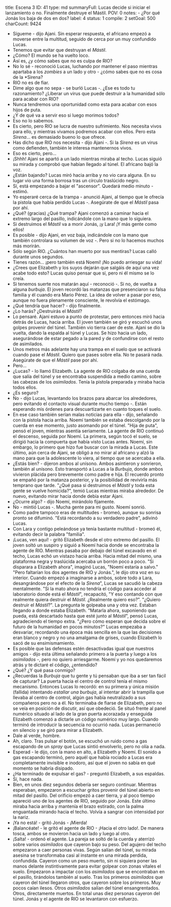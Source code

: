 title:          Escena 3
ID:             41
type:           md
summaryFull:    Lucas decide si iniciar el lanzamiento o no. Finalmente destruye el Mástil.
POV:            0
notes:          - ¿Por qué Jonás los baja de dos en dos?
label:          4
status:         1
compile:        2
setGoal:        500
charCount:      9424


- Sígueme - dijo Ajani.
Sin esperar respuesta, el africano empezó a moverse entre la multitud, seguido de cerca por un muy confundido Lucas.
- Tenemos que evitar que destruyan el *Mástil*.
- ¿Cómo? El mundo se ha vuelto loco.
- Así es, ¿y cómo sabes que no es culpa de RIO?
- No lo sé - reconoció Lucas, luchando por mantener el paso mientras apartaba a los *zombies* a un lado y otro - ¿cómo sabes que no es cosa de la *Sirena?
- RIO no es de fiar.
- Dime algo que no sepa - se burló Lucas -. ¿Ese es todo tu razonamiento? ¿Liberar un virus que puede destruir a la humanidad sólo para acabar con RIO?
- Nunca tendremos una oportunidad como esta para acabar con esos hijos de puta.
- ¿Y de qué va a servir eso si luego morimos todos?
- Eso no lo sabemos.
- Es cierto, pero RIO se lucra de nuestro sufrimiento. Nos necesita vivos para ello, y mientras vivamos podremos acabar con ellos. Pero esta *Sirena*... es demasiado bueno lo que ofrece.
- Has dicho que RIO nos necesita - dijo Ajani -. Si la *Sirena* es un virus como defienden, también le interesa mantenernos vivos.
- Eso es cierto, pero...
- ¡Shhh!
Ajani se apartó a un lado mientras miraba al techo. Lucas siguió su mirada y comprobó que habían llegado al túnel.
El africano bajó la voz.
- ¿Están bajando?
Lucas miró hacia arriba y no vio cara alguna. En su lugar vio una forma borrosa tras un círculo traslúcido negro.
- Sí, está empezando a bajar el "ascensor". Quedará medio minuto - estimó.
- Yo esperaré cerca de la trampa - anunció Ajani, al tiempo que le ofrecía la pistola que había perdido Lucas -. Asegúrate de que el *Mástil* pasa por ahí.
- ¿Qué? (gracias) ¿Qué trampa?
Ajani comenzó a caminar hacia el extremo largo del pasillo, indicándole con la mano que lo siguiera.
- Si destruimos el *Mástil* va a morir Jonás, ¡y Lara! ¡Y más gente como ellos!
- Es posible - dijo Ajani, en voz baja, indicándole con la mano que también controlara su volumen de voz -. Pero si no lo hacemos muchos más morirán.
- Sólo según RIO. ¿Cuántos han muerto por sus mentiras?
Lucas calló durante unos segundos.
- Tienes razón... ¡pero también está Noemí! ¡No puedo arriesgar su vida!
- ¿Crees que Elizabeth y los suyos dejarán que salgáis de aquí una vez acabe todo esto?
Lucas quiso pensar que sí, pero ni él mismo se lo creía.
- Si tenemos suerte nos matarán aquí - reconoció -. Si no, de vuelta a alguna *burbuja*.
El joven recordó las matanzas que presenciaron su falsa familia y él cuando era Mario Pérez. La idea de volver a pasar por eso, aunque no fuera plenamente consciente, le revolvía el estómago.
- ¿Qué tendría que hacer? - dijo finalmente.
- ¿Lo harás? ¿Destruirás el *Mástil*?
- Lo pensaré.
Ajani estuvo a punto de protestar, pero entonces miró hacia detrás de Lucas, hacia arriba.
El joven también se giró y escuchó unos golpes provenir del túnel. También vio tierra caer de este.
Ajani se dio la vuelta, dando la espalda al túnel y Lucas. Se hizo hacia un lado, asegurándose de estar pegado a la pared y de confundirse con el resto de asimilados.
- Unos metros más adelante hay una trampa en el suelo que se activará cuando pase el *Mástil*. Quiero que pases sobre ella. No te pasará nada. Asegúrate de que el *Mástil* pase por ahí.
- Pero...
- ¿Lucas? - lo llamó Elizabeth.
La agente de RIO colgaba de una cuerda que salía del túnel y se encontraba suspendida a medio camino, sobre las cabezas de los *asimilados*. Tenía la pistola preparada y miraba hacia todos ellos.
- ¿Es seguro?
- No - dijo Lucas, levantando los brazos para abarcar los alrededores, pero evitando el contacto visual durante mucho tiempo -.  Están esperando mis órdenes para descuartizarte en cuanto toques el suelo.
- En ese caso también serían malas noticias para ella - dijo, señalando con la pistola hacia arriba.
Noemí también se estaba descolgando por la cuerda en ese momento, justo asomando por el túnel.
"Hija de puta", pensó el joven, mientras asentía seriamente.
La agente de RIO continuó el descenso, seguida por Noemí. La primera, según tocó el suelo, se dirigió hacia la compuerta que había visto Lucas antes. Noemí, sin embargo, lo primero que hizo fue buscar con la mirada a Lucas.
Este último, aún cerca de Ajani, se obligó a no mirar al africano y alzó la mano para que la adolescente lo viera, al tiempo que se acercaba a ella.
- ¿Estás bien? - dijeron ambos al unísono.
Ambos asintieron y sonrieron, también al unísono. Esto transportó a Lucas a la *Burbuja*, donde ambos vivieron plácida pero brevemente como padre e hija.
El recuerdo pronto se empañó por la matanza posterior, y la posibilidad de revivirla más temprano que tarde.
"¿Qué pasa si destruimos el *Mástil* y toda esta gente se vuelve homicida?", temió Lucas mientras miraba alrededor. De nuevo, evitando mirar hacia donde debía estar Ajani.
- ¿Ocurre algo? - dijo Noemí, mirándolo fijamente.
- No - mintió Lucas -. Mucha gente para mi gusto.
Noemí sonrió.
- Como padre tampoco eras de multitudes - bromeó, aunque su sonrisa pronto se difuminó.
"Está recordando a su verdadero padre", adivinó Lucas.
- Con Lara y contigo peleándose ya tenía bastante multitud - bromeó él, evitando decir la palabra "familia".
- ¡Lucas, ven aquí! - gritó Elizabeth desde el otro extremo del pasillo.
El joven soltó un suspiro y siguió a Noemí hacia donde se encontraba la agente de RIO. Mientras pasaba por debajo del túnel excavado en el techo, Lucas echó un vistazo hacia arriba. Hacia mitad del mismo, una plataforma negra y traslúcida acercaba un borrón poco a poco.
"Si disparara a Elizabeth ahora", imaginó Lucas, "Noemí estaría a salvo."
"Pero faltarían los dos agentes de RIO y Jonás.", le dijo otra voz en su interior. Cuando empezó a imaginarse a ambos, sobre todo a Lara, desangrándose por el efecto de la *Sirena*", Lucas se sacudió la cabeza mentalmente. 
"Si la mato ahora no tendría el código para acceder al laboratorio donde está el *Mástil*", recapacitó, "Y eso contando con que realmente quiera destruir el *Mástil*. ¿Realmente quiero eso?".
"¿Quiero destruir el *Mástil*?". La pregunta le golpeaba una y otra vez.
Estaban llegando a donde estaba Elizabeth.
"Matarla ahora, suponiendo que pueda, está descartado hasta que esté junto al *Mástil*", pensó Lucas, agradeciendo el tiempo extra. "¿Pero cómo esperan que decida sobre el futuro de la humanidad en pocos minutos?"
Lucas empezaba a desvariar, recordando una época más sencilla en la que las decisiones eran blanco y negro y no una amalgama de grises, cuando Elizabeth lo sacó de su ensimismamiento.
- Es posible que las defensas estén desactivadas igual que nuestros amigos - dijo esta última señalando primero a la puerta y luego a los *asimilados* -, pero no quiero arriesgarme. Noemí y yo nos quedaremos atrás y te dictaré el código, ¿entendido?
- ¿Qué? ¿Y qué pasa conmigo?
- ¿Recuerdas la *Burbuja* que tu gente y tú pensaban que iba a ser tan fácil de capturar? La puerta hacia el centro de control tenía el mismo mecanismo.
Entonces Lucas lo recordó: en su primera y única misión (fallida) intentando *estallar una burbuja*, al intentar abrir la trampilla que llevaba al centro de control, algún gas había neutralizado a sus compañeros pero no a él.
No terminaba de fiarse de Elizabeth, pero no se veía en posición de discutir, así que obedeció.
Se situó frente al panel numérico situado al lado de la gran puerta acorazada y enseguida Elizabeth comenzó a dictarle un código numérico muy largo.
Cuando terminó de introducir la secuencia no ocurrió nada.
Lucas permaneció en silencio y se giró para mirar a Elizabeth.
- Dale al verde, hombre.
- Ah, claro.
Tras pulsar el botón, se escuchó un ruido como a gas escapando de un *spray* que Lucas sintió envolverlo, pero no olía a nada.
- Esperad - le dijo, con la mano en alto, a Elizabeth y Noemí.
El sonido a gas escapando terminó, pero aquél que había rociado a Lucas era completamente invisible e inodoro, así que el joven no sabía en qué momento se habría disipado.
- ¿Ha terminado de expulsar el gas? - preguntó Elizabeth, a sus espaldas.
- Sí, hace nada.
- Bien, en unos diez segundos debería ser seguro continuar.
Mientras esperaban, empezaron a escuchar gritos provenir del túnel abierto en mitad del pasillo. Del orificio empezó a caer tierra, y al poco tiempo apareció uno de los agentes de RIO, seguido por Jonás. Este último miraba hacia arriba y mantenía el brazo estirado, con la palma enguantada mirando hacia el techo.
Volvía a sangrar con intensidad por la nariz.
- ¡Ya no está! - gritó Jonás - ¡Mierda!
- ¡Balancéate! - le gritó el agente de RIO - ¡Hacia el otro lado!.
De manera tosca, ambos se movieron hacia un lado y luego al otro.
- ¡Salta! - ordenó el agente.
La pareja se soltó de la cuerda y aterrizó sobre varios *asimilados* que cayeron bajo su peso.
Del agujero del techo empezaron a caer personas vivas. Según salían del túnel, su mirada asesina se transformaba casi al instante en una mirada perdida, confundida.
Cayeron como un peso muerto, sin ni siquiera poner las manos delante instintivamente para evitar golpear con zonas vitales el suelo.
Empezaron a impactar con los *asimilados* que se encontraban en el pasillo, tirándolos también al suelo. Tras los primeros *asimilados* que cayeron del túnel llegaron otros, que cayeron sobre los primeros.
Muy pocos caían ilesos. Otros *asimilados* salían del túnel ensangrentados. Otros, directamente muertos.
En total unas diez personas cayeron del túnel.
Jonás y el agente de RIO se levantaron con esfuerzo.
